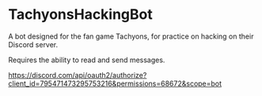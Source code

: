 # TachyonsHackingBot
A bot designed for the fan game Tachyons, for practice on hacking on their Discord server.

Requires the ability to read and send messages.

https://discord.com/api/oauth2/authorize?client_id=795471473295753216&permissions=68672&scope=bot
